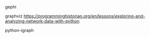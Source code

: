 
gephi

graphviz
https://programminghistorian.org/en/lessons/exploring-and-analyzing-network-data-with-python

python-igraph
